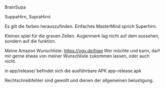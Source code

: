 BrainSupa

SuppaHirn, SupraHirni

Es gilt die farben herauszufinden.
Einfaches MasterMind sprich Superhirn.

Kleines spiel für die grauen Zellen. Augenmerk lag nicht auf dem aussehen, sondern auf die funktion.

Meine Amazon Wunschliste: https://ogy.de/hiaq
Wer möchte und kann, darf mir gerne etwas von meiner Wunschliste zukommen lassen, oder auch nicht.

in app/release/ befindet sich die ausführbare APK app-release.apk

Rechtschreibfehler sind gewollt und dienen der allgemeinen belustigung.
